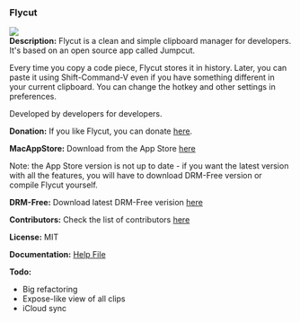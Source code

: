 ### Flycut
<a href="http://itunes.apple.com/us/app/flycut-clipboard-manager/id442160987?mt=12"><img src="http://a3.mzstatic.com/us/r1000/047/Purple/fb/53/f2/mzi.mcaxwyjm.175x175-75.png" /></a><br />
**Description:**
Flycut is a clean and simple clipboard manager for developers. It's based on an open source app called Jumpcut.

Every time you copy a code piece, Flycut stores it in history. Later, you can paste it using Shift-Command-V even if you have something different in your current clipboard. You can change the hotkey and other settings in preferences.

Developed by developers for developers.

**Donation:**
If you like Flycut, you can donate [here](http://www.pledgie.com/campaigns/16338).

**MacAppStore:**
Download from the App Store [here](http://itunes.apple.com/us/app/flycut-clipboard-manager/id442160987?mt=12)

Note: the App Store version is not up to date - if you want the latest version with all the features, you will have to download DRM-Free version or compile Flycut yourself.

**DRM-Free:**
Download latest DRM-Free verision [here](https://github.com/TermiT/Flycut/releases)

**Contributors:**
Check the list of contributors [here](https://github.com/TermiT/Flycut/graphs/contributors)

**License:**
MIT

**Documentation:**
[Help File](help.md)

**Todo:**

* Big refactoring
* Expose-like view of all clips
* iCloud sync
